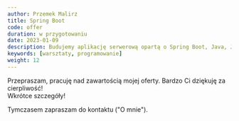 ```yaml
---
author: Przemek Malirz
title: Spring Boot
code: offer
duration: w przygotowaniu
date: 2023-01-09
description: Budujemy aplikację serwerową opartą o Spring Boot, Java, JPA / Cosmos DB, REST / GraphQL. 
keywords: [warsztaty, programowanie]
weight: 12
---
```

Przepraszam, pracuję nad zawartością mojej oferty. Bardzo Ci dziękuję za cierpliwość!\
Wkrótce szczegóły!

Tymczasem zapraszam do kontaktu ("O mnie").